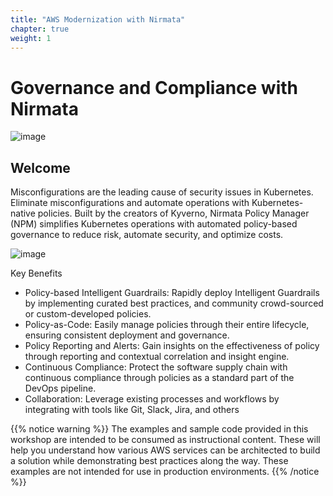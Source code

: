 ```yaml
---
title: "AWS Modernization with Nirmata"
chapter: true
weight: 1
---
```


# Governance and Compliance with Nirmata
![image](/images/nirmata-logo-white.svg)

## Welcome

Misconfigurations are the leading cause of security issues in Kubernetes. Eliminate misconfigurations and automate operations with Kubernetes-native policies. Built by the creators of Kyverno, Nirmata Policy Manager (NPM) simplifies Kubernetes operations with automated policy-based governance to reduce risk, automate security, and optimize costs.

<!-- <img src="/images/NPMK-1.png" width="700" /> -->
![image](/images/NPMK-1.png)

Key Benefits
* Policy-based Intelligent Guardrails: Rapidly deploy Intelligent Guardrails by implementing curated best practices, and community crowd-sourced or custom-developed policies.
* Policy-as-Code: Easily manage policies through their entire lifecycle, ensuring consistent deployment and governance.
* Policy Reporting and Alerts: Gain insights on the effectiveness of policy through reporting and contextual correlation and insight engine.
* Continuous Compliance: Protect the software supply chain with continuous compliance through policies as a standard part of the DevOps pipeline.
* Collaboration: Leverage existing processes and workflows by integrating with tools like Git, Slack, Jira, and others

{{% notice warning %}}
The examples and sample code provided in this workshop are intended to be consumed as instructional content. These will help you understand how various AWS services can be architected to build a solution while demonstrating best practices along the way. These examples are not intended for use in production environments.
{{% /notice %}}
